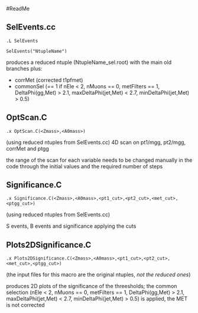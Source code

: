 #ReadMe

## SelEvents.cc

`.L SelEvents`

`SelEvents("NtupleName")`

produces a reduced ntuple (NtupleName_sel.root) with the main old branches plus:
* corrMet (corrected t1pfmet)
* commonSel (== 1 if nEle < 2, nMuons == 0, metFilters == 1, DeltaPhi(gg,Met) > 2.1, maxDeltaPhi(jet,Met) < 2.7, minDeltaPhi(jet,Met) > 0.5)


## OptScan.C
`.x OptScan.C(<Zmass>,<A0mass>)`

(using reduced ntuples from SelEvents.cc)
4D scan on pt1/mgg, pt2/mgg, corrMet and ptgg

the range of the scan for each variable needs to be changed manually in the code through the initial values and the required number of steps 


## Significance.C
`.x Significance.C(<Zmass>,<A0mass>,<pt1_cut>,<pt2_cut>,<met_cut>,<ptgg_cut>)`

(using reduced ntuples from SelEvents.cc)

S events, B events and significance applying the cuts

## Plots2DSignificance.C
`.x Plots2DSignificance.C(<Zmass>,<A0mass>,<pt1_cut>,<pt2_cut>,<met_cut>,<ptgg_cut>)`

(the input files for this macro are the original ntuples, *not the reduced ones*)

produces 2D plots of the significance of the threesholds; the common selection (nEle < 2, nMuons == 0, metFilters == 1, DeltaPhi(gg,Met) > 2.1, maxDeltaPhi(jet,Met) < 2.7, minDeltaPhi(jet,Met) > 0.5) is applied, the MET is not corrected